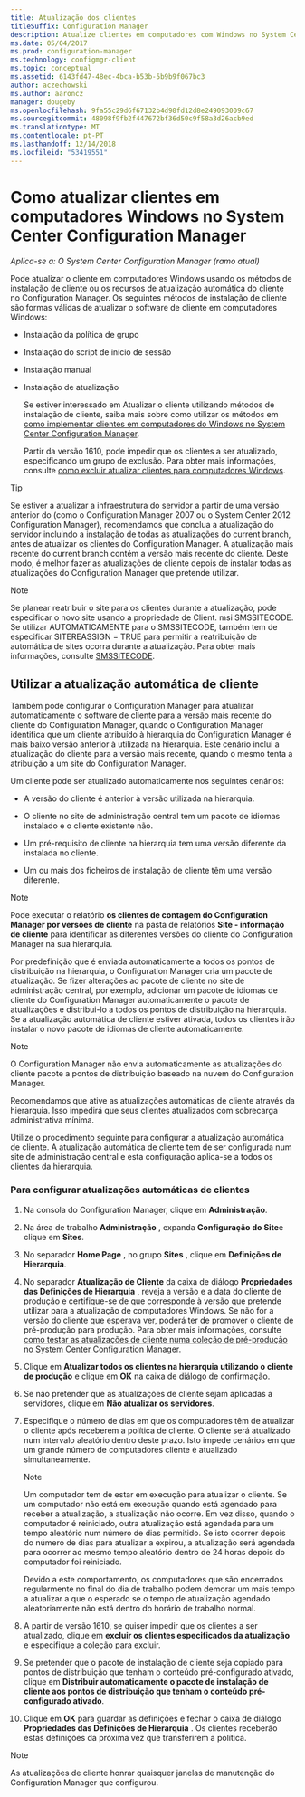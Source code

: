 ```yaml
---
title: Atualização dos clientes
titleSuffix: Configuration Manager
description: Atualize clientes em computadores com Windows no System Center Configuration Manager.
ms.date: 05/04/2017
ms.prod: configuration-manager
ms.technology: configmgr-client
ms.topic: conceptual
ms.assetid: 6143fd47-48ec-4bca-b53b-5b9b9f067bc3
author: aczechowski
ms.author: aaroncz
manager: dougeby
ms.openlocfilehash: 9fa55c29d6f67132b4d98fd12d8e249093009c67
ms.sourcegitcommit: 48098f9fb2f447672bf36d50c9f58a3d26acb9ed
ms.translationtype: MT
ms.contentlocale: pt-PT
ms.lasthandoff: 12/14/2018
ms.locfileid: "53419551"
---
```

# <a name="how-to-upgrade-clients-for-windows-computers-in-system-center-configuration-manager"></a>Como atualizar clientes em computadores Windows no System Center Configuration Manager

*Aplica-se a: O System Center Configuration Manager (ramo atual)*

Pode atualizar o cliente em computadores Windows usando os métodos de instalação de cliente ou os recursos de atualização automática do cliente no Configuration Manager. Os seguintes métodos de instalação de cliente são formas válidas de atualizar o software de cliente em computadores Windows:  

- Instalação da política de grupo  

- Instalação do script de início de sessão  

- Instalação manual  

- Instalação de atualização  

  Se estiver interessado em Atualizar o cliente utilizando métodos de instalação de cliente, saiba mais sobre como utilizar os métodos em [como implementar clientes em computadores do Windows no System Center Configuration Manager](../../../../core/clients/deploy/deploy-clients-to-windows-computers.md).

  Partir da versão 1610, pode impedir que os clientes a ser atualizado, especificando um grupo de exclusão. Para obter mais informações, consulte [como excluir atualizar clientes para computadores Windows](exclude-clients-windows.md).  


> [!TIP]  
>  Se estiver a atualizar a infraestrutura do servidor a partir de uma versão anterior do \(como o Configuration Manager 2007 ou o System Center 2012 Configuration Manager\), recomendamos que conclua a atualização do servidor incluindo a instalação de todas as atualizações do current branch, antes de atualizar os clientes do Configuration Manager.   A atualização mais recente do current branch contém a versão mais recente do cliente. Deste modo, é melhor fazer as atualizações de cliente depois de instalar todas as atualizações do Configuration Manager que pretende utilizar.

> [!NOTE]
> Se planear reatribuir o site para os clientes durante a atualização, pode especificar o novo site usando a propriedade de Client. msi SMSSITECODE. Se utilizar AUTOMATICAMENTE para o SMSSITECODE, também tem de especificar SITEREASSIGN = TRUE para permitir a reatribuição de automática de sites ocorra durante a atualização. Para obter mais informações, consulte [SMSSITECODE](../../deploy/about-client-installation-properties.md#smssitecode).

## <a name="use-automatic-client-upgrade"></a>Utilizar a atualização automática de cliente  
 Também pode configurar o Configuration Manager para atualizar automaticamente o software de cliente para a versão mais recente do cliente do Configuration Manager, quando o Configuration Manager identifica que um cliente atribuído à hierarquia do Configuration Manager é mais baixo versão anterior à utilizada na hierarquia. Este cenário inclui a atualização do cliente para a versão mais recente, quando o mesmo tenta a atribuição a um site do Configuration Manager.  

 Um cliente pode ser atualizado automaticamente nos seguintes cenários:  

-   A versão do cliente é anterior à versão utilizada na hierarquia.  

-   O cliente no site de administração central tem um pacote de idiomas instalado e o cliente existente não.  

-   Um pré-requisito de cliente na hierarquia tem uma versão diferente da instalada no cliente.  

-   Um ou mais dos ficheiros de instalação de cliente têm uma versão diferente.  

> [!NOTE]  
>  Pode executar o relatório **os clientes de contagem do Configuration Manager por versões de cliente** na pasta de relatórios **Site - informação de cliente** para identificar as diferentes versões do cliente do Configuration Manager na sua hierarquia.  

 Por predefinição que é enviada automaticamente a todos os pontos de distribuição na hierarquia, o Configuration Manager cria um pacote de atualização. Se fizer alterações ao pacote de cliente no site de administração central, por exemplo, adicionar um pacote de idiomas de cliente do Configuration Manager automaticamente o pacote de atualizações e distribui-lo a todos os pontos de distribuição na hierarquia. Se a atualização automática de cliente estiver ativada, todos os clientes irão instalar o novo pacote de idiomas de cliente automaticamente.  

> [!NOTE]  
>  O Configuration Manager não envia automaticamente as atualizações do cliente pacote a pontos de distribuição baseado na nuvem do Configuration Manager.  

 Recomendamos que ative as atualizações automáticas de cliente através da hierarquia. Isso impedirá que seus clientes atualizados com sobrecarga administrativa mínima.  

 Utilize o procedimento seguinte para configurar a atualização automática de cliente. A atualização automática de cliente tem de ser configurada num site de administração central e esta configuração aplica-se a todos os clientes da hierarquia.  

### <a name="to-configure-automatic-client-upgrades"></a>Para configurar atualizações automáticas de clientes  

1.  Na consola do Configuration Manager, clique em **Administração**.  

2.  Na área de trabalho **Administração** , expanda **Configuração do Site**e clique em **Sites**.  

3.  No separador **Home Page** , no grupo **Sites** , clique em **Definições de Hierarquia**.  

4.  No separador **Atualização de Cliente** da caixa de diálogo **Propriedades das Definições de Hierarquia** , reveja a versão e a data do cliente de produção e certifique-se de que corresponde à versão que pretende utilizar para a atualização de computadores Windows.  Se não for a versão do cliente que esperava ver, poderá ter de promover o cliente de pré-produção para produção. Para obter mais informações, consulte [como testar as atualizações de cliente numa coleção de pré-produção no System Center Configuration Manager](../../../../core/clients/manage/upgrade/test-client-upgrades.md).  

5.  Clique em **Atualizar todos os clientes na hierarquia utilizando o cliente de produção** e clique em **OK** na caixa de diálogo de confirmação.  

6.  Se não pretender que as atualizações de cliente sejam aplicadas a servidores, clique em **Não atualizar os servidores**.  

7.  Especifique o número de dias em que os computadores têm de atualizar o cliente após receberem a política de cliente. O cliente será atualizado num intervalo aleatório dentro deste prazo. Isto impede cenários em que um grande número de computadores cliente é atualizado simultaneamente.

    > [!NOTE]
    > Um computador tem de estar em execução para atualizar o cliente. Se um computador não está em execução quando está agendado para receber a atualização, a atualização não ocorre. Em vez disso, quando o computador é reiniciado, outra atualização está agendada para um tempo aleatório num número de dias permitido. Se isto ocorrer depois do número de dias para atualizar a expirou, a atualização será agendada para ocorrer ao mesmo tempo aleatório dentro de 24 horas depois do computador foi reiniciado.
    >     
    > Devido a este comportamento, os computadores que são encerrados regularmente no final do dia de trabalho podem demorar um mais tempo a atualizar a que o esperado se o tempo de atualização agendado aleatoriamente não está dentro do horário de trabalho normal.

7. A partir de versão 1610, se quiser impedir que os clientes a ser atualizado, clique em **excluir os clientes especificados da atualização** e especifique a coleção para excluir.

8.  Se pretender que o pacote de instalação de cliente seja copiado para pontos de distribuição que tenham o conteúdo pré-configurado ativado, clique em **Distribuir automaticamente o pacote de instalação de cliente aos pontos de distribuição que tenham o conteúdo pré-configurado ativado**.  

9. Clique em **OK** para guardar as definições e fechar o caixa de diálogo **Propriedades das Definições de Hierarquia** . Os clientes receberão estas definições da próxima vez que transferirem a política.

>[!NOTE]
>As atualizações de cliente honrar quaisquer janelas de manutenção do Configuration Manager que configurou.
